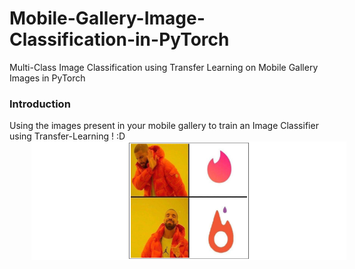 # Mobile-Gallery-Image-Classification-in-PyTorch
Multi-Class Image Classification using Transfer Learning on Mobile Gallery Images in PyTorch

### Introduction
Using the images present in your mobile gallery to train an Image Classifier using Transfer-Learning ! :D
<img src='/images/main.png' width='750' alt='loss after 12 epochs' hspace='35'>
